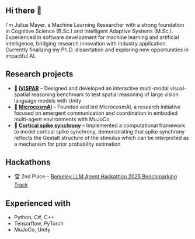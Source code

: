 ## Hi there 👋

I'm Julius Mayer, a Machine Learning Researcher with a strong foundation in Cognitive Science (B.Sc.) and Intelligent Adaptive Systems (M.Sc.). Experienced in software development for machine learning and artificial intelligence, bridging research innovation with industry application. Currently finalizing my Ph.D. dissertation and exploring new opportunities in impactful AI.

## Research projects
- **:jigsaw: [iVISPAR](https://github.com/SharkyBamboozle/iVISPAR)** – Designed and developed an interactive multi-modal visual-spatial reasoning benchmark to test spatial reasoning of large vision language models with Unity
- **:ant: [MicrocosmAI](https://github.com/microcosmAI)** – Founded and led MicrocosmAI, a research initiative focused on emergent communication and coordination in embodied multi-agent environments with MuJoCo
- **:microscope: [Cortical spike synchrony](https://github.com/SharkyBamboozle/synchrony)** – Implemented a computational framework to model cortical spike synchrony, demonstrating that spike synchrony reflects the Gestalt structure of the stimulus which can be interpreted as a mechanism for prior probability estimation

## Hackathons
- :trophy: 2nd Place – [Berkeley LLM Agent Hackathon 2025 Benchmarking Track](https://rdi.berkeley.edu/llm-agents-hackathon/)

## Experienced with
- Python, C#, C++
- Tensorflow, PyTorch
- MuJoCo, Unity
